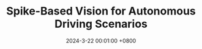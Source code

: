 ---
title:          "Spike-Based Vision for Autonomous Driving Scenarios"
date:           2024-3-22 00:01:00 +0800
selected:       false
pub:            <em> Strategic Study of CAE </em> (<strong>中国工程科学</strong>)
pub_date:       "2024"
cover:          assets/pubpic/2024_cae_review.jpeg
authors:
- Jiyuan Zhang
- <strong>Yajing Zheng </strong> 
- Zhaofei Yu 
- Tiejun Huang&#9993;
links:
  Paper: https://www.engineering.org.cn/sscae/EN/10.15302/J-SSCAE-2024.01.012
---